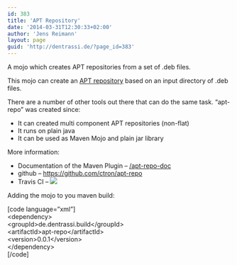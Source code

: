 ```yaml
---
id: 383
title: 'APT Repository'
date: '2014-03-31T12:30:33+02:00'
author: 'Jens Reimann'
layout: page
guid: 'http://dentrassi.de/?page_id=383'
---
```


A mojo which creates APT repositories from a set of .deb files.

This mojo can create an [APT repository](https://en.wikipedia.org/wiki/Advanced_Packaging_Tool) based on an input directory of .deb files.

There are a number of other tools out there that can do the same task. “apt-repo” was created since:

- It can created multi component APT repositories (non-flat)
- It runs on plain java
- It can be used as Maven Mojo and plain jar library

More information:

- Documentation of the Maven Plugin – [/apt-repo-doc](/apt-repo-doc)
- github – <https://github.com/ctron/apt-repo>
- Travis CI – [![](https://travis-ci.org/ctron/apt-repo.svg?branch=master)](https://travis-ci.org/ctron/apt-repo)

Adding the mojo to you maven build:

\[code language=”xml”\]  
&lt;dependency&gt;  
 &lt;groupId&gt;de.dentrassi.build&lt;/groupId&gt;  
 &lt;artifactId&gt;apt-repo&lt;/artifactId&gt;  
 &lt;version&gt;0.0.1&lt;/version&gt;  
&lt;/dependency&gt;  
\[/code\]